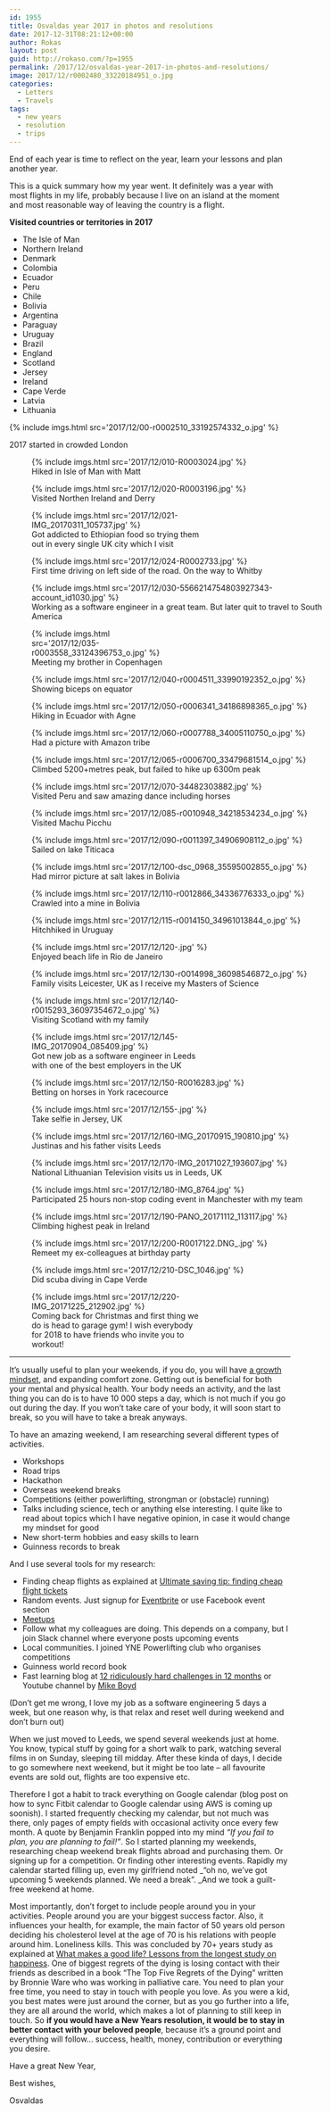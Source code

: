 ```yaml
---
id: 1955
title: Osvaldas year 2017 in photos and resolutions
date: 2017-12-31T08:21:12+00:00
author: Rokas
layout: post
guid: http://rokaso.com/?p=1955
permalink: /2017/12/osvaldas-year-2017-in-photos-and-resolutions/
image: 2017/12/r0002480_33220184951_o.jpg
categories:
  - Letters
  - Travels
tags:
  - new years
  - resolution
  - trips
---
```


End of each year is time to reflect on the year, learn your lessons and plan another year.

This is a quick summary how my year went. It definitely was a year with most flights in my life, probably because I live on an island at the moment and most reasonable way of leaving the country is a flight.

**Visited countries or territories in 2017**

- The Isle of Man
- Northern Ireland
- Denmark
- Colombia
- Ecuador
- Peru
- Chile
- Bolivia
- Argentina
- Paraguay
- Uruguay
- Brazil
- England
- Scotland
- Jersey
- Ireland
- Cape Verde
- Latvia
- Lithuania<figure id="attachment_1957" aria-describedby="caption-attachment-1957" style="width: 600px" class="wp-caption alignnone">

{% include imgs.html src='2017/12/00-r0002510_33192574332_o.jpg' %}

<figcaption id="caption-attachment-1957" class="wp-caption-text">2017 started in crowded London</figcaption></figure> <figure id="attachment_1958" aria-describedby="caption-attachment-1958" style="width: 600px" class="wp-caption alignnone">{% include imgs.html src='2017/12/010-R0003024.jpg' %}
<figcaption id="caption-attachment-1958" class="wp-caption-text">Hiked in Isle of Man with Matt</figcaption></figure> <figure id="attachment_1959" aria-describedby="caption-attachment-1959" style="width: 600px" class="wp-caption alignnone">{% include imgs.html src='2017/12/020-R0003196.jpg' %}
<figcaption id="caption-attachment-1959" class="wp-caption-text">Visited Northen Ireland and Derry</figcaption></figure> <figure id="attachment_1960" aria-describedby="caption-attachment-1960" style="width: 300px" class="wp-caption alignnone">{% include imgs.html src='2017/12/021-IMG_20170311_105737.jpg' %}
<figcaption id="caption-attachment-1960" class="wp-caption-text">Got addicted to Ethiopian food so trying them out in every single UK city which I visit</figcaption></figure> <figure id="attachment_1961" aria-describedby="caption-attachment-1961" style="width: 600px" class="wp-caption alignnone">{% include imgs.html src='2017/12/024-R0002733.jpg' %}
<figcaption id="caption-attachment-1961" class="wp-caption-text">First time driving on left side of the road. On the way to Whitby</figcaption></figure> <figure id="attachment_1962" aria-describedby="caption-attachment-1962" style="width: 533px" class="wp-caption alignnone">{% include imgs.html src='2017/12/030-5566214754803927343-account_id1030.jpg' %}
<figcaption id="caption-attachment-1962" class="wp-caption-text">Working as a software engineer in a great team. But later quit to travel to South America</figcaption></figure> <figure id="attachment_1963" aria-describedby="caption-attachment-1963" style="width: 265px" class="wp-caption alignnone">{% include imgs.html src='2017/12/035-r0003558_33124396753_o.jpg' %}
<figcaption id="caption-attachment-1963" class="wp-caption-text">Meeting my brother in Copenhagen</figcaption></figure> <figure id="attachment_1964" aria-describedby="caption-attachment-1964" style="width: 600px" class="wp-caption alignnone">{% include imgs.html src='2017/12/040-r0004511_33990192352_o.jpg' %}
<figcaption id="caption-attachment-1964" class="wp-caption-text">Showing biceps on equator</figcaption></figure> <figure id="attachment_1965" aria-describedby="caption-attachment-1965" style="width: 600px" class="wp-caption alignnone">{% include imgs.html src='2017/12/050-r0006341_34186898365_o.jpg' %}
<figcaption id="caption-attachment-1965" class="wp-caption-text">Hiking in Ecuador with Agne</figcaption></figure> <figure id="attachment_1966" aria-describedby="caption-attachment-1966" style="width: 600px" class="wp-caption alignnone">{% include imgs.html src='2017/12/060-r0007788_34005110750_o.jpg' %}
<figcaption id="caption-attachment-1966" class="wp-caption-text">Had a picture with Amazon tribe</figcaption></figure> <figure id="attachment_1967" aria-describedby="caption-attachment-1967" style="width: 600px" class="wp-caption alignnone">{% include imgs.html src='2017/12/065-r0006700_33479681514_o.jpg' %}
<figcaption id="caption-attachment-1967" class="wp-caption-text">Climbed 5200+metres peak, but failed to hike up 6300m peak</figcaption></figure> <figure id="attachment_1968" aria-describedby="caption-attachment-1968" style="width: 600px" class="wp-caption alignnone">{% include imgs.html src='2017/12/070-34482303882.jpg' %}
<figcaption id="caption-attachment-1968" class="wp-caption-text">Visited Peru and saw amazing dance including horses</figcaption></figure> <figure id="attachment_1969" aria-describedby="caption-attachment-1969" style="width: 600px" class="wp-caption alignnone">{% include imgs.html src='2017/12/085-r0010948_34218534234_o.jpg' %}
<figcaption id="caption-attachment-1969" class="wp-caption-text">Visited Machu Picchu</figcaption></figure> <figure id="attachment_1970" aria-describedby="caption-attachment-1970" style="width: 600px" class="wp-caption alignnone">{% include imgs.html src='2017/12/090-r0011397_34906908112_o.jpg' %}
<figcaption id="caption-attachment-1970" class="wp-caption-text">Sailed on lake Titicaca</figcaption></figure> <figure id="attachment_1971" aria-describedby="caption-attachment-1971" style="width: 600px" class="wp-caption alignnone">{% include imgs.html src='2017/12/100-dsc_0968_35595002855_o.jpg' %}
<figcaption id="caption-attachment-1971" class="wp-caption-text">Had mirror picture at salt lakes in Bolivia</figcaption></figure> <figure id="attachment_1972" aria-describedby="caption-attachment-1972" style="width: 600px" class="wp-caption alignnone">{% include imgs.html src='2017/12/110-r0012866_34336776333_o.jpg' %}
<figcaption id="caption-attachment-1972" class="wp-caption-text">Crawled into a mine in Bolivia</figcaption></figure> <figure id="attachment_1973" aria-describedby="caption-attachment-1973" style="width: 600px" class="wp-caption alignnone">{% include imgs.html src='2017/12/115-r0014150_34961013844_o.jpg' %}
<figcaption id="caption-attachment-1973" class="wp-caption-text">Hitchhiked in Uruguay</figcaption></figure> <figure id="attachment_1974" aria-describedby="caption-attachment-1974" style="width: 600px" class="wp-caption alignnone">{% include imgs.html src='2017/12/120-.jpg' %}
<figcaption id="caption-attachment-1974" class="wp-caption-text">Enjoyed beach life in Rio de Janeiro</figcaption></figure> <figure id="attachment_1975" aria-describedby="caption-attachment-1975" style="width: 600px" class="wp-caption alignnone">{% include imgs.html src='2017/12/130-r0014998_36098546872_o.jpg' %}
<figcaption id="caption-attachment-1975" class="wp-caption-text">Family visits Leicester, UK as I receive my Masters of Science</figcaption></figure> <figure id="attachment_1976" aria-describedby="caption-attachment-1976" style="width: 265px" class="wp-caption alignnone">{% include imgs.html src='2017/12/140-r0015293_36097354672_o.jpg' %}
<figcaption id="caption-attachment-1976" class="wp-caption-text">Visiting Scotland with my family</figcaption></figure> <figure id="attachment_1977" aria-describedby="caption-attachment-1977" style="width: 300px" class="wp-caption alignnone">{% include imgs.html src='2017/12/145-IMG_20170904_085409.jpg' %}
<figcaption id="caption-attachment-1977" class="wp-caption-text">Got new job as a software engineer in Leeds with one of the best employers in the UK</figcaption></figure> <figure id="attachment_1978" aria-describedby="caption-attachment-1978" style="width: 535px" class="wp-caption alignnone">{% include imgs.html src='2017/12/150-R0016283.jpg' %}
<figcaption id="caption-attachment-1978" class="wp-caption-text">Betting on horses in York racecource</figcaption></figure> <figure id="attachment_1979" aria-describedby="caption-attachment-1979" style="width: 600px" class="wp-caption alignnone">{% include imgs.html src='2017/12/155-.jpg' %}
<figcaption id="caption-attachment-1979" class="wp-caption-text">Take selfie in Jersey, UK</figcaption></figure> <figure id="attachment_1980" aria-describedby="caption-attachment-1980" style="width: 533px" class="wp-caption alignnone">{% include imgs.html src='2017/12/160-IMG_20170915_190810.jpg' %}
<figcaption id="caption-attachment-1980" class="wp-caption-text">Justinas and his father visits Leeds</figcaption></figure> <figure id="attachment_1981" aria-describedby="caption-attachment-1981" style="width: 533px" class="wp-caption alignnone">{% include imgs.html src='2017/12/170-IMG_20171027_193607.jpg' %}
<figcaption id="caption-attachment-1981" class="wp-caption-text">National Lithuanian Television visits us in Leeds, UK</figcaption></figure> <figure id="attachment_1982" aria-describedby="caption-attachment-1982" style="width: 600px" class="wp-caption alignnone">{% include imgs.html src='2017/12/180-IMG_8764.jpg' %}
<figcaption id="caption-attachment-1982" class="wp-caption-text">Participated 25 hours non-stop coding event in Manchester with my team</figcaption></figure> <figure id="attachment_1983" aria-describedby="caption-attachment-1983" style="width: 600px" class="wp-caption alignnone">{% include imgs.html src='2017/12/190-PANO_20171112_113117.jpg' %}
<figcaption id="caption-attachment-1983" class="wp-caption-text">Climbing highest peak in Ireland</figcaption></figure> <figure id="attachment_1984" aria-describedby="caption-attachment-1984" style="width: 600px" class="wp-caption alignnone">{% include imgs.html src='2017/12/200-R0017122.DNG_.jpg' %}
<figcaption id="caption-attachment-1984" class="wp-caption-text">Remeet my ex-colleagues at birthday party</figcaption></figure> <figure id="attachment_1985" aria-describedby="caption-attachment-1985" style="width: 600px" class="wp-caption alignnone">{% include imgs.html src='2017/12/210-DSC_1046.jpg' %}
<figcaption id="caption-attachment-1985" class="wp-caption-text">Did scuba diving in Cape Verde</figcaption></figure> <figure id="attachment_1986" aria-describedby="caption-attachment-1986" style="width: 300px" class="wp-caption alignnone">{% include imgs.html src='2017/12/220-IMG_20171225_212902.jpg' %}
<figcaption id="caption-attachment-1986" class="wp-caption-text">Coming back for Christmas and first thing we do is head to garage gym! I wish everybody for 2018 to have friends who invite you to workout!</figcaption></figure>

---

It&#8217;s usually useful to plan your weekends, if you do, you will have [a growth mindset](https://www.brainpickings.org/2014/01/29/carol-dweck-mindset/), and expanding comfort zone. Getting out is beneficial for both your mental and physical health. Your body needs an activity, and the last thing you can do is to have 10 000 steps a day, which is not much if you go out during the day. If you won&#8217;t take care of your body, it will soon start to break, so you will have to take a break anyways.

To have an amazing weekend, I am researching several different types of activities.

- Workshops
- Road trips
- Hackathon
- Overseas weekend breaks
- Competitions (either powerlifting, strongman or (obstacle) running)
- Talks including science, tech or anything else interesting. I quite like to read about topics which I have negative opinion, in case it would change my mindset for good
- New short-term hobbies and easy skills to learn
- Guinness records to break

And I use several tools for my research:

- Finding cheap flights as explained at [Ultimate saving tip: finding cheap flight tickets](http://rokaso.com/2017/11/ultimate-saving-tip-finding-cheap-tickets/)
- Random events. Just signup for [Eventbrite](http://www.eventbrite.co.uk) or use Facebook event section
- [Meetups](https://www.meetup.com)
- Follow what my colleagues are doing. This depends on a company, but I join Slack channel where everyone posts upcoming events
- Local communities. I joined YNE Powerlifting club who organises competitions
- Guinness world record book
- Fast learning blog at <a href="https://medium.com/@maxdeutsch/m2m-day-1-completing-12-ridiculously-hard-challenges-in-12-months-9843700c741f" target="_blank" rel="noopener">12 ridiculously hard challenges in 12 months</a> or Youtube channel by <a href="https://www.youtube.com/user/microboyd/videos" target="_blank" rel="noopener">Mike Boyd</a>

(Don&#8217;t get me wrong, I love my job as a software engineering 5 days a week, but one reason why, is that relax and reset well during weekend and don&#8217;t burn out)

When we just moved to Leeds, we spend several weekends just at home. You know, typical stuff by going for a short walk to park, watching several films in on Sunday, sleeping till midday. After these kinda of days, I decide to go somewhere next weekend, but it might be too late &#8211; all favourite events are sold out, flights are too expensive etc.

Therefore I got a habit to track everything on Google calendar (blog post on how to sync Fitbit calendar to Google calendar using AWS is coming up soonish). I started frequently checking my calendar, but not much was there, only pages of empty fields with occasional activity once every few month. A quote by Benjamin Franklin popped into my mind _&#8220;If you fail to plan, you are planning to fail!&#8221;_. So I started planning my weekends, researching cheap weekend break flights abroad and purchasing them. Or signing up for a competition. Or finding other interesting events. Rapidly my calendar started filling up, even my girlfriend noted \_&#8220;oh no, we&#8217;ve got upcoming 5 weekends planned. We need a break&#8221;. _And we took a guilt-free weekend at home.

Most importantly, don&#8217;t forget to include people around you in your activities. People around you are your biggest success factor. Also, it influences your health, for example, the main factor of 50 years old person deciding his cholesterol level at the age of 70 is his relations with people around him. Loneliness kills. This was concluded by 70+ years study as explained at <a href="https://www.ted.com/talks/robert_waldinger_what_makes_a_good_life_lessons_from_the_longest_study_on_happiness" target="_blank" rel="noopener">What makes a good life? Lessons from the longest study on happiness</a>. One of biggest regrets of the dying is losing contact with their friends as described in a book &#8220;The Top Five Regrets of the Dying&#8221; written by Bronnie Ware who was working in palliative care. You need to plan your free time, you need to stay in touch with people you love. As you were a kid, you best mates were just around the corner, but as you go further into a life, they are all around the world, which makes a lot of planning to still keep in touch. So **if you would have a New Years resolution, it would be to stay in better contact with your beloved people**, because it&#8217;s a ground point and everything will follow&#8230; success, health, money, contribution or everything you desire.

Have a great New Year,

Best wishes,

Osvaldas
